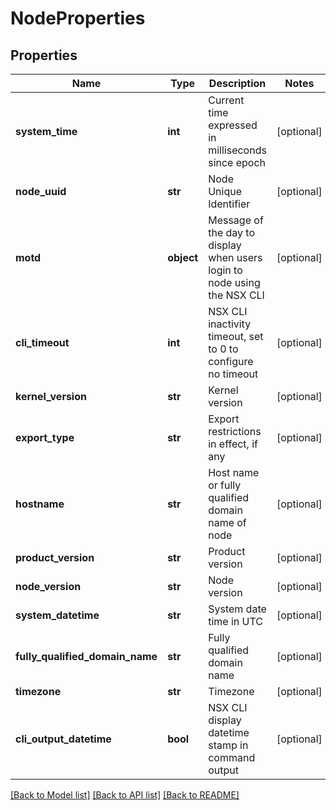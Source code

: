 # NodeProperties

## Properties
Name | Type | Description | Notes
------------ | ------------- | ------------- | -------------
**system_time** | **int** | Current time expressed in milliseconds since epoch | [optional] 
**node_uuid** | **str** | Node Unique Identifier | [optional] 
**motd** | **object** | Message of the day to display when users login to node using the NSX CLI | [optional] 
**cli_timeout** | **int** | NSX CLI inactivity timeout, set to 0 to configure no timeout | [optional] 
**kernel_version** | **str** | Kernel version | [optional] 
**export_type** | **str** | Export restrictions in effect, if any | [optional] 
**hostname** | **str** | Host name or fully qualified domain name of node | [optional] 
**product_version** | **str** | Product version | [optional] 
**node_version** | **str** | Node version | [optional] 
**system_datetime** | **str** | System date time in UTC | [optional] 
**fully_qualified_domain_name** | **str** | Fully qualified domain name | [optional] 
**timezone** | **str** | Timezone | [optional] 
**cli_output_datetime** | **bool** | NSX CLI display datetime stamp in command output | [optional] 

[[Back to Model list]](../README.md#documentation-for-models) [[Back to API list]](../README.md#documentation-for-api-endpoints) [[Back to README]](../README.md)


